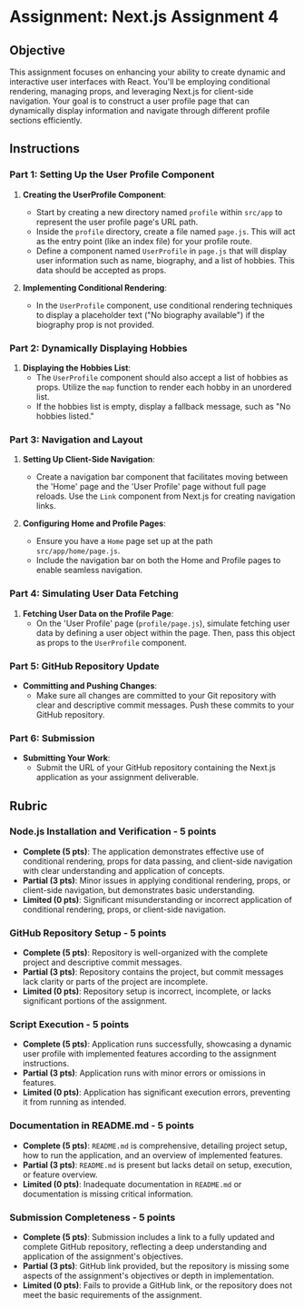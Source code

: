 # Assignment: Next.js Assignment 4

## Objective

This assignment focuses on enhancing your ability to create dynamic and interactive user interfaces with React. You'll be employing conditional rendering, managing props, and leveraging Next.js for client-side navigation. Your goal is to construct a user profile page that can dynamically display information and navigate through different profile sections efficiently.

## Instructions

### Part 1: Setting Up the User Profile Component

1. **Creating the UserProfile Component**:

   - Start by creating a new directory named `profile` within `src/app` to represent the user profile page's URL path.
   - Inside the `profile` directory, create a file named `page.js`. This will act as the entry point (like an index file) for your profile route.
   - Define a component named `UserProfile` in `page.js` that will display user information such as name, biography, and a list of hobbies. This data should be accepted as props.

2. **Implementing Conditional Rendering**:
   - In the `UserProfile` component, use conditional rendering techniques to display a placeholder text ("No biography available") if the biography prop is not provided.

### Part 2: Dynamically Displaying Hobbies

1. **Displaying the Hobbies List**:
   - The `UserProfile` component should also accept a list of hobbies as props. Utilize the `map` function to render each hobby in an unordered list.
   - If the hobbies list is empty, display a fallback message, such as "No hobbies listed."

### Part 3: Navigation and Layout

1. **Setting Up Client-Side Navigation**:

   - Create a navigation bar component that facilitates moving between the 'Home' page and the 'User Profile' page without full page reloads. Use the `Link` component from Next.js for creating navigation links.

2. **Configuring Home and Profile Pages**:
   - Ensure you have a `Home` page set up at the path `src/app/home/page.js`.
   - Include the navigation bar on both the Home and Profile pages to enable seamless navigation.

### Part 4: Simulating User Data Fetching

1. **Fetching User Data on the Profile Page**:
   - On the 'User Profile' page (`profile/page.js`), simulate fetching user data by defining a user object within the page. Then, pass this object as props to the `UserProfile` component.

### Part 5: GitHub Repository Update

- **Committing and Pushing Changes**:
  - Make sure all changes are committed to your Git repository with clear and descriptive commit messages. Push these commits to your GitHub repository.

### Part 6: Submission

- **Submitting Your Work**:
  - Submit the URL of your GitHub repository containing the Next.js application as your assignment deliverable.

## Rubric

### Node.js Installation and Verification - 5 points

- **Complete (5 pts)**: The application demonstrates effective use of conditional rendering, props for data passing, and client-side navigation with clear understanding and application of concepts.
- **Partial (3 pts)**: Minor issues in applying conditional rendering, props, or client-side navigation, but demonstrates basic understanding.
- **Limited (0 pts)**: Significant misunderstanding or incorrect application of conditional rendering, props, or client-side navigation.

### GitHub Repository Setup - 5 points

- **Complete (5 pts)**: Repository is well-organized with the complete project and descriptive commit messages.
- **Partial (3 pts)**: Repository contains the project, but commit messages lack clarity or parts of the project are incomplete.
- **Limited (0 pts)**: Repository setup is incorrect, incomplete, or lacks significant portions of the assignment.

### Script Execution - 5 points

- **Complete (5 pts)**: Application runs successfully, showcasing a dynamic user profile with implemented features according to the assignment instructions.
- **Partial (3 pts)**: Application runs with minor errors or omissions in features.
- **Limited (0 pts)**: Application has significant execution errors, preventing it from running as intended.

### Documentation in README.md - 5 points

- **Complete (5 pts)**: `README.md` is comprehensive, detailing project setup, how to run the application, and an overview of implemented features.
- **Partial (3 pts)**: `README.md` is present but lacks detail on setup, execution, or feature overview.
- **Limited (0 pts)**: Inadequate documentation in `README.md` or documentation is missing critical information.

### Submission Completeness - 5 points

- **Complete (5 pts)**: Submission includes a link to a fully updated and complete GitHub repository, reflecting a deep understanding and application of the assignment's objectives.
- **Partial (3 pts)**: GitHub link provided, but the repository is missing some aspects of the assignment's objectives or depth in implementation.
- **Limited (0 pts)**: Fails to provide a GitHub link, or the repository does not meet the basic requirements of the assignment.
